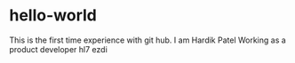 # hello-world
This is the first time experience with git hub.
I am Hardik Patel
Working as a product developer hl7
ezdi

